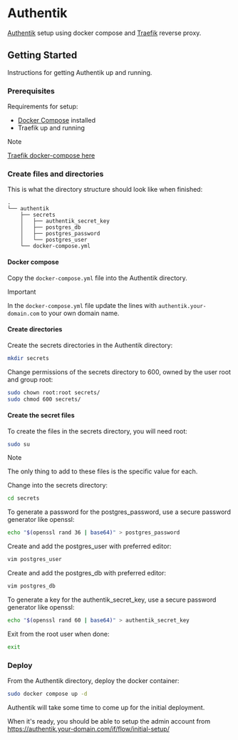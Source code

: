 # Authentik

[Authentik](https://goauthentik.io/) setup using docker compose and [Traefik](https://traefik.io/traefik/) reverse proxy.

## Getting Started

Instructions for getting Authentik up and running.

### Prerequisites

Requirements for setup:
- [Docker Compose](https://docs.docker.com/compose/install/) installed
- Traefik up and running

> [!NOTE]
> [Traefik docker-compose here](/traefik/)

### Create files and directories

This is what the directory structure should look like when finished:

```
.
└── authentik
    ├── secrets
    │   ├── authentik_secret_key
    │   ├── postgres_db
    │   ├── postgres_password
    │   └── postgres_user
    └── docker-compose.yml
```

#### Docker compose

Copy the `docker-compose.yml` file into the Authentik directory.

> [!IMPORTANT]
> In the `docker-compose.yml` file update the lines with `authentik.your-domain.com` to your own domain name.

#### Create directories

Create the secrets directories in the Authentik directory:

```sh
mkdir secrets
```

Change permissions of the secrets directory to 600, owned by the user root and group root:

```sh
sudo chown root:root secrets/
sudo chmod 600 secrets/
```

#### Create the secret files

To create the files in the secrets directory, you will need root:

```sh
sudo su
```

> [!NOTE]
> The only thing to add to these files is the specific value for each.

Change into the secrets directory:

```sh
cd secrets
```

To generate a password for the postgres_password, use a secure password generator like openssl:

```sh
echo "$(openssl rand 36 | base64)" > postgres_password
```

Create and add the postgres_user with preferred editor:

```sh
vim postgres_user
```

Create and add the postgres_db with preferred editor:

```sh
vim postgres_db
```

To generate a key for the authentik_secret_key, use a secure password generator like openssl:

```sh
echo "$(openssl rand 60 | base64)" > authentik_secret_key
```

Exit from the root user when done:

```sh
exit
```

### Deploy

From the Authentik directory, deploy the docker container:

```sh
sudo docker compose up -d
```

Authentik will take some time to come up for the initial deployment.

When it's ready, you should be able to setup the admin account from https://authentik.your-domain.com/if/flow/initial-setup/